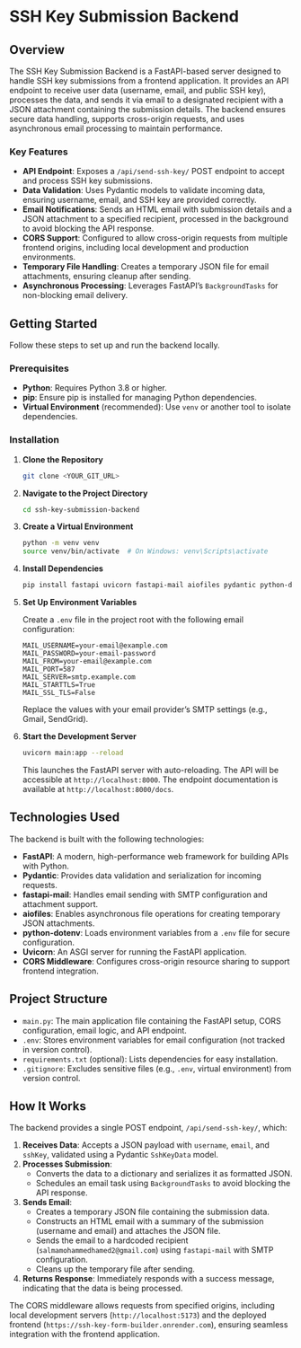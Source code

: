 
# SSH Key Submission Backend

## Overview

The SSH Key Submission Backend is a FastAPI-based server designed to handle SSH key submissions from a frontend application. It provides an API endpoint to receive user data (username, email, and public SSH key), processes the data, and sends it via email to a designated recipient with a JSON attachment containing the submission details. The backend ensures secure data handling, supports cross-origin requests, and uses asynchronous email processing to maintain performance.

### Key Features

- **API Endpoint**: Exposes a `/api/send-ssh-key/` POST endpoint to accept and process SSH key submissions.
- **Data Validation**: Uses Pydantic models to validate incoming data, ensuring username, email, and SSH key are provided correctly.
- **Email Notifications**: Sends an HTML email with submission details and a JSON attachment to a specified recipient, processed in the background to avoid blocking the API response.
- **CORS Support**: Configured to allow cross-origin requests from multiple frontend origins, including local development and production environments.
- **Temporary File Handling**: Creates a temporary JSON file for email attachments, ensuring cleanup after sending.
- **Asynchronous Processing**: Leverages FastAPI’s `BackgroundTasks` for non-blocking email delivery.

## Getting Started

Follow these steps to set up and run the backend locally.

### Prerequisites

- **Python**: Requires Python 3.8 or higher.
- **pip**: Ensure pip is installed for managing Python dependencies.
- **Virtual Environment** (recommended): Use `venv` or another tool to isolate dependencies.

### Installation

1. **Clone the Repository**

   ```bash
   git clone <YOUR_GIT_URL>
   ```

2. **Navigate to the Project Directory**

   ```bash
   cd ssh-key-submission-backend
   ```

3. **Create a Virtual Environment**

   ```bash
   python -m venv venv
   source venv/bin/activate  # On Windows: venv\Scripts\activate
   ```

4. **Install Dependencies**

   ```bash
   pip install fastapi uvicorn fastapi-mail aiofiles pydantic python-dotenv
   ```

5. **Set Up Environment Variables**

   Create a `.env` file in the project root with the following email configuration:

   ```env
   MAIL_USERNAME=your-email@example.com
   MAIL_PASSWORD=your-email-password
   MAIL_FROM=your-email@example.com
   MAIL_PORT=587
   MAIL_SERVER=smtp.example.com
   MAIL_STARTTLS=True
   MAIL_SSL_TLS=False
   ```

   Replace the values with your email provider’s SMTP settings (e.g., Gmail, SendGrid).

6. **Start the Development Server**

   ```bash
   uvicorn main:app --reload
   ```

   This launches the FastAPI server with auto-reloading. The API will be accessible at `http://localhost:8000`. The endpoint documentation is available at `http://localhost:8000/docs`.

## Technologies Used

The backend is built with the following technologies:

- **FastAPI**: A modern, high-performance web framework for building APIs with Python.
- **Pydantic**: Provides data validation and serialization for incoming requests.
- **fastapi-mail**: Handles email sending with SMTP configuration and attachment support.
- **aiofiles**: Enables asynchronous file operations for creating temporary JSON attachments.
- **python-dotenv**: Loads environment variables from a `.env` file for secure configuration.
- **Uvicorn**: An ASGI server for running the FastAPI application.
- **CORS Middleware**: Configures cross-origin resource sharing to support frontend integration.

## Project Structure

- `main.py`: The main application file containing the FastAPI setup, CORS configuration, email logic, and API endpoint.
- `.env`: Stores environment variables for email configuration (not tracked in version control).
- `requirements.txt` (optional): Lists dependencies for easy installation.
- `.gitignore`: Excludes sensitive files (e.g., `.env`, virtual environment) from version control.

## How It Works

The backend provides a single POST endpoint, `/api/send-ssh-key/`, which:

1. **Receives Data**: Accepts a JSON payload with `username`, `email`, and `sshKey`, validated using a Pydantic `SshKeyData` model.
2. **Processes Submission**:
   - Converts the data to a dictionary and serializes it as formatted JSON.
   - Schedules an email task using `BackgroundTasks` to avoid blocking the API response.
3. **Sends Email**:
   - Creates a temporary JSON file containing the submission data.
   - Constructs an HTML email with a summary of the submission (username and email) and attaches the JSON file.
   - Sends the email to a hardcoded recipient (`salmamohammedhamed2@gmail.com`) using `fastapi-mail` with SMTP configuration.
   - Cleans up the temporary file after sending.
4. **Returns Response**: Immediately responds with a success message, indicating that the data is being processed.

The CORS middleware allows requests from specified origins, including local development servers (`http://localhost:5173`) and the deployed frontend (`https://ssh-key-form-builder.onrender.com`), ensuring seamless integration with the frontend application.

